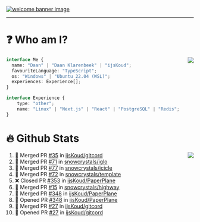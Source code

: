 <h1 align="center" style="display:none;"></h1>

<a href="https://ijskoud.dev/"><img src="https://cdn.ijskoud.dev/files/IIcds5oPKl.png" alt="welcome banner image" /></a>

---

# ❓ Who am I?

<img align="right" src="http://gh-stats.ijskoud.dev/api/top-langs?username=ijsKoud&cache_seconds=1800&layout=compact&hide_border=true&hide_rank=true&show_icons=true&theme=dark&title_color=ffffff&hide_border=true&locale=en" />

```typescript
interface Me {
  name: "Daan" | "Daan Klarenbeek" | "ijsKoud";
  favouriteLanguage: "TypeScript";
  os: "Windows" | "Ubuntu 22.04 (WSL)";
  experiences: Experience[];
}

interface Experience {
    type: "other";
    name: "Linux" | "Next.js" | "React" | "PostgreSQL" | "Redis";
}
```

# 🔥 Github Stats

<img align="right" src="http://gh-stats.ijskoud.dev/api? username=ijsKoud&cache_seconds=1800&hide_border=true&hide_rank=true&show_icons=true&theme=dark&title_color=ffffff&hide_border=true&locale=en">

<!--START_SECTION:activity-->
1. 🎉 Merged PR [#35](https://github.com/ijsKoud/gitcord/pull/35) in [ijsKoud/gitcord](https://github.com/ijsKoud/gitcord)
2. 🎉 Merged PR [#71](https://github.com/snowcrystals/iglo/pull/71) in [snowcrystals/iglo](https://github.com/snowcrystals/iglo)
3. 🎉 Merged PR [#77](https://github.com/snowcrystals/icicle/pull/77) in [snowcrystals/icicle](https://github.com/snowcrystals/icicle)
4. 🎉 Merged PR [#72](https://github.com/snowcrystals/template/pull/72) in [snowcrystals/template](https://github.com/snowcrystals/template)
5. ❌ Closed PR [#353](https://github.com/ijsKoud/PaperPlane/pull/353) in [ijsKoud/PaperPlane](https://github.com/ijsKoud/PaperPlane)
6. 🎉 Merged PR [#15](https://github.com/snowcrystals/highway/pull/15) in [snowcrystals/highway](https://github.com/snowcrystals/highway)
7. 🎉 Merged PR [#348](https://github.com/ijsKoud/PaperPlane/pull/348) in [ijsKoud/PaperPlane](https://github.com/ijsKoud/PaperPlane)
8. 💪 Opened PR [#348](https://github.com/ijsKoud/PaperPlane/pull/348) in [ijsKoud/PaperPlane](https://github.com/ijsKoud/PaperPlane)
9. 🎉 Merged PR [#27](https://github.com/ijsKoud/gitcord/pull/27) in [ijsKoud/gitcord](https://github.com/ijsKoud/gitcord)
10. 💪 Opened PR [#27](https://github.com/ijsKoud/gitcord/pull/27) in [ijsKoud/gitcord](https://github.com/ijsKoud/gitcord)
<!--END_SECTION:activity-->

<h1 align="center" style="display:none;"></h1>
